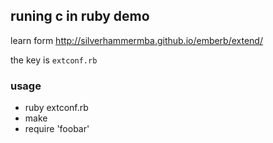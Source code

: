 ## runing c in ruby demo

learn form http://silverhammermba.github.io/emberb/extend/

the key is `extconf.rb`

### usage

- ruby extconf.rb
- make
- require 'foobar'
